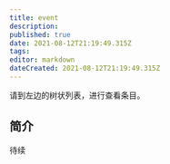 ```yaml
---
title: event
description: 
published: true
date: 2021-08-12T21:19:49.315Z
tags:
editor: markdown
dateCreated: 2021-08-12T21:19:49.315Z
---
```


请到左边的树状列表，进行查看条目。

## 简介

待续
